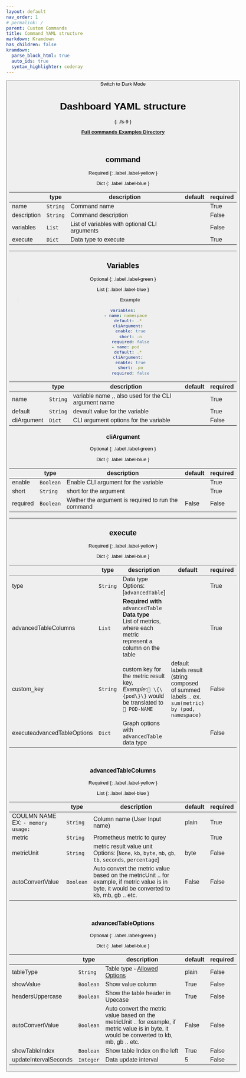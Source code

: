 ```yaml
---
layout: default
nav_order: 1
# permalink: /
parent: Custom Commands
title: Command YAML structure
markdown: Kramdown
has_children: false
kramdown:
  parse_block_html: true
  auto_ids: true
  syntax_highlighter: coderay
---
```


<button class="btn js-toggle-dark-mode">Switch to Dark Mode

<script>
const toggleDarkMode = document.querySelector('.js-toggle-dark-mode');

jtd.addEvent(toggleDarkMode, 'click', function(){
  if (jtd.getTheme() === 'dark') {
    jtd.setTheme('light');
    toggleDarkMode.textContent = 'Switch to Dark Mode';
  } else {
    jtd.setTheme('dark');
    toggleDarkMode.textContent = 'Switch to Light Mode';
  }
});
</script>

# Dashboard YAML structure
{: .fs-9 }



[**Full commands Examples Directory**](https://github.com/eslam-gomaa/kptop/blob/v0.0.10/examples/commands)


<br>


## command

Required
{: .label .label-yellow }

Dict
{: .label .label-blue }

|               | type | description                                   | default | required |
| --------------- | ------ | ----------------------------------------------- | --------- | ---------- |
| name          | `String`<br />   | Command name                                  |         | True     |
| description<br /> | `String`     | Command description                           |         | False    |
| variables     | `List`     | List of variables with optional CLI arguments |         | False    |
| execute       | `Dict`     | Data type to execute                          |         | True     |

---

## Variables

Optional
{: .label .label-green }

List
{: .label .label-blue }


> **Example**
```yaml
variables:
  - name: namespace
    default: .*
    cliArgument:
      enable: true
      short: -n
      required: false
  - name: pod
    default: .*
    cliArgument:
      enable: true
      short: -po
      required: false
```

|               | type | description                                          | default | required |
| --------------- | ------ | ------------------------------------------------------ | --------- | ---------- |
| name          | `String`     | variable name ,, also used for the CLI argument name |         | True     |
| default<br />     | `String`     | devault value for the variable                       |         | True     |
| cliArgument<br /> | `Dict`     | CLI argument options for the variable                | <br />      | False    |


### cliArgument

Optional
{: .label .label-green }

Dict
{: .label .label-blue }

|            | type | description                                        | default | required |
| ------------ | ------ | ---------------------------------------------------- | --------- | ---------- |
| enable     | `Boolean`     | Enable CLI argument for the variable               |         | True     |
| short<br />    | `String`     | short for the argument                             |         | True     |
| required<br /> | `Boolean`     | Wether the argument is required to run the command | False   | False    |

---

## execute

Required
{: .label .label-yellow }

Dict
{: .label .label-blue }

|                             | type | description                                                          | default                                                         | required |
| ----------------------------- | ------ | ---------------------------------------------------------------------- | ----------------------------------------------------------------- | ---------- |
| type<br />                      | `String`<br />   | Data type<br />Options: [`advancedTable`]                                               |                                                                 | True     |
| advancedTableColumns<br />      | `List`     | **Required with ​**​`advancedTable`​**​ Data type**<br />List of metrics, where each metric represent a column on the table |                                                                 | True     |
| custom_key                  | `String`     | custom key for the metric result key, <br />*Example: ​*​`🥕 \{\{pod\}\}`  would be translated to `🥕 POD-NAME` <br /> | default labels result (string composed of summed labels .. ex. `sum(metric) by (pod, namespace)` | False    |
| executeadvancedTableOptions | `Dict`     | Graph options with `advancedTable` data type                                        |                                                                 | False    |


<br>


### advancedTableColumns

Required
{: .label .label-yellow }

List
{: .label .label-blue }

|                      | type | description                                                                                                                                   | default | required |
| ---------------------- | ------ | ----------------------------------------------------------------------------------------------------------------------------------------------- | --------- | ---------- |
| COULMN NAME <br />EX: `- memory usage:`<br /> | `String`     | Column name (User Input name)                                                                                                                 | plain   | True     |
| metric<br />             | `String`     | Prometheus metric to qurey                                                                                                                    | <br />      | True     |
| metricUnit           | `String`     | metric result value unit<br />Options: [`None`, `kb`, `byte`, `mb`, `gb`, `tb`, `seconds`, `percentage`]                                                                                           | byte    | False    |
| autoConvertValue<br />   | `Boolean`     | Auto convert the metric value based on the metricUnit .. for example, if metric value is in byte, it would be converted to kb, mb, gb .. etc. | False   | False    |

<br>


### advancedTableOptions

Optional
{: .label .label-green }

Dict
{: .label .label-blue }

|                       | type | description                                                                                                                                   | default | required |
| ----------------------- | ------ | ----------------------------------------------------------------------------------------------------------------------------------------------- | --------- | ---------- |
| tableType             | `String`     | Table type  - [Allowed Options](https://github.com/astanin/python-tabulate?tab=readme-ov-file#table-format)                                                                                                                                | plain   | False    |
| showValue<br />           | `Boolean`     | Show value column                                                                                                                             | True    | False    |
| headersUppercase      | `Boolean`     | Show the table header in Upecase                                                                                                              | True<br />  | False    |
| autoConvertValue<br />    | `Boolean`     | Auto convert the metric value based on the metricUnit .. for example, if metric value is in byte, it would be converted to kb, mb, gb .. etc. | False<br /> | False    |
| showTableIndex        | `Boolean`     | Show table Index on the left                                                                                                                  | True<br />  | False    |
| updateIntervalSeconds | `Integer`     | Data update interval                                                                                                                          | 5       | False    |